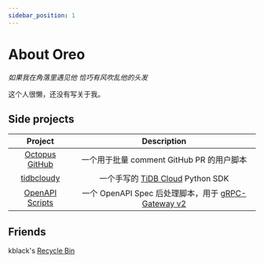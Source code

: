 ```yaml
---
sidebar_position: 1
---
```


# About Oreo

*如果我在角落里遇见他 恰巧有风吹乱他的头发*

这个人很懒，还没有写关于我。

## Side projects

| Project | Description |
| :---: | :---: |
| [Octopus GitHub](https://github.com/Oreoxmt/octopus-github) | 一个用于批量 comment GitHub PR 的用户脚本 |
| [tidbcloudy](https://github.com/Oreoxmt/tidbcloudy) | 一个手写的 [TiDB Cloud](https://tidb.cloud.com) Python SDK |
| [OpenAPI Scripts](https://github.com/Oreoxmt/openapi-scripts) | 一个 OpenAPI Spec 后处理脚本，用于 [gRPC-Gateway v2](https://grpc-ecosystem.github.io/grpc-gateway/) |

## Friends

kblack's [Recycle Bin](https://blog.i64d.com)
